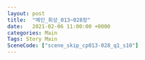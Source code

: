 ```yaml
---
layout: post
title:  "메인_회상_013~028장"
date:   2021-02-06 11:00:00 +0000
categories: Main
Tags: Story Main
SceneCode: ["scene_skip_cp013-028_q1_s10"]
---
```

